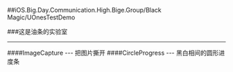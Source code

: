 ##iOS.Big.Day.Communication.High.Bige.Group/Black Magic/UOnesTestDemo

###这是油条的实验室
***

####ImageCapture ---         把图片撕开
####CircleProgress ---       黑白相间的圆形进度条


